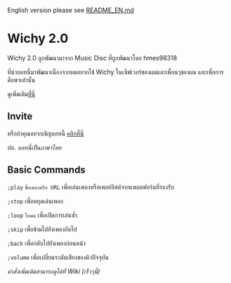 English version please see [README_EN.md](https://github.com/CrazyWichGG/Wichy-2.0/blob/main/README_EN.md)

# Wichy 2.0

Wichy 2.0 ถูกพัฒนามาจาก Music Disc ที่ถูกพัฒนาโดย hmes98318

ที่นำบอทนี้มาพัฒนาเนื่องจากผมอยากใช้ Wichy ในเซิฟเวอร์ของผมและเพื่อนๆของผม และเพื่อการศึกษาเท่านั้น

ดูเพิ่มเติม[ที่นี่](https://github.com/hmes98318/Music-Disc)

## Invite

หรือถ้าคุณอยากเชิญบอทนี้ [คลิกที่นี่](https://crazywichgg.github.io/wichy)

ปล. _บอทนี้เป็นภาษาไทย_ 

## Basic Commands

`;play` `ชื่อเพลงหรือ URL` เพื่อเล่นเพลงหรือเพลย์ลิสต์จากแพลตฟอร์มที่รองรับ

`;stop` เพื่อหยุดเล่นเพลง

`;loop` `โหมด` เพื่อเปิดการเล่นซ้ำ

`;skip` เพื่อข้ามไปยังเพลงถัดไป

`;back` เพื่อกลับไปยังเพลงก่อนหน้า

`;volume` เพื่อเปลี่ยนระดับเสียงของคิวปัจจุบัน

_คำสั่งเพิ่มเติมสามารถดูได้ที่ Wiki (เร็วๆนี้)_
